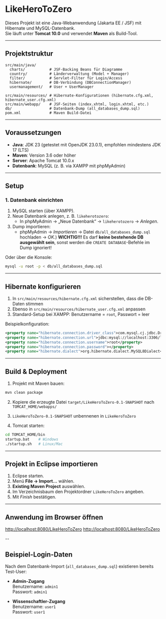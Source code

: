 # LikeHeroToZero

Dieses Projekt ist eine Java-Webanwendung (Jakarta EE / JSF) mit Hibernate und MySQL-Datenbank.  
Sie läuft unter **Tomcat 10.0** und verwendet **Maven** als Build-Tool.  

---

## Projektstruktur

```
src/main/java/
  charts/           # JSF-Backing Beans für Diagramme
  country/          # Länderverwaltung (Model + Manager)
  filter/           # Servlet-Filter für Login/Access
  hibernate/        # DB-Verbindung (DBConnectionManager)
  usermanagement/   # User + UserManager

src/main/resources/ # Hibernate-Konfigurationen (hibernate.cfg.xml, hibernate_user.cfg.xml)
src/main/webapp/    # JSF-Seiten (index.xhtml, login.xhtml, etc.)
db/                 # Datenbank-Dump (all_databases_dump.sql)
pom.xml             # Maven Build-Datei
```

---

## Voraussetzungen

- **Java**: JDK 23 (getestet mit OpenJDK 23.0.1), empfohlen mindestens JDK 17 (LTS)  
- **Maven**: Version 3.6 oder höher  
- **Server**: Apache Tomcat 10.0.x  
- **Datenbank**: MySQL (z. B. via XAMPP mit phpMyAdmin)  

---

## Setup

### 1. Datenbank einrichten

1. MySQL starten (über XAMPP).  
2. Neue Datenbank anlegen, z. B. `likeherotozero`:  
   - In phpMyAdmin → „Neue Datenbank“ → `likeherotozero` → *Anlegen*.  
3. Dump importieren:  
   - phpMyAdmin → *Importieren* → Datei `db/all_databases_dump.sql` hochladen → *OK*.)
     **WICHTIG!!!** Es darf **keine bestehende DB ausgewählt sein**, sonst werden die `CREATE DATABASE`-Befehle im Dump ignoriert!

Oder über die Konsole:  

```bash
mysql -u root -p < db/all_databases_dump.sql
```

---

## Hibernate konfigurieren

1. In `src/main/resources/hibernate.cfg.xml` sicherstellen, dass die DB-Daten stimmen  
2. Ebenso in `src/main/resources/hibernate_user.cfg.xml` anpassen  
3. Standard-Setup bei XAMPP: Benutzername = `root`, Passwort = leer  

Beispielkonfiguration:  

```xml
<property name="hibernate.connection.driver_class">com.mysql.cj.jdbc.Driver</property>
<property name="hibernate.connection.url">jdbc:mysql://localhost:3306/likeherotozero</property>
<property name="hibernate.connection.username">root</property>
<property name="hibernate.connection.password"></property>
<property name="hibernate.dialect">org.hibernate.dialect.MySQL8Dialect</property>
```

---
## Build & Deployment

1. Projekt mit Maven bauen:  

```bash
mvn clean package
```

2. Kopiere die erzeugte Datei `target/LikeHeroToZero-0.1-SNAPSHOT` nach `TOMCAT_HOME/webapps/`  

3. `LikeHeroToZero-0.1-SNAPSHOT` unbennenen in `LikeHeroToZero`

4. Tomcat starten:  

```bash
cd TOMCAT_HOME/bin
startup.bat    # Windows
./startup.sh   # Linux/Mac
```

---

## Projekt in Eclipse importieren

1. Eclipse starten.  
2. Menü **File → Import…** wählen.  
3. **Existing Maven Project** auswählen.  
4. Im Verzeichnisbaum den Projektordner `LikeHeroToZero` angeben.  
5. Mit *Finish* bestätigen.  
---


## Anwendung im Browser öffnen

[http://localhost:8080/LikeHeroToZero](http://localhost:8080/LikeHeroToZero)
[http://localhost:8080/LikeHeroToZero](http://localhost:8080/LikeHeroToZero-0.1-SNAPSHOT)

--
## Beispiel-Login-Daten

Nach dem Datenbank-Import (`all_databases_dump.sql`) existieren bereits Test-User:  

- **Admin-Zugang**  
  Benutzername: `admin1`  
  Passwort: `admin1`  

- **Wissenschaftler-Zugang**  
  Benutzername: `user1`  
  Passwort: `user1`  

  <!-- snc -->